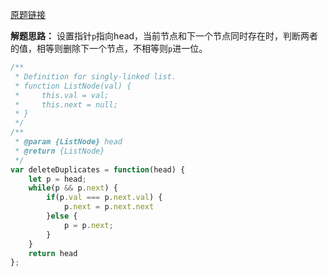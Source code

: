 [原题链接](https://leetcode-cn.com/problems/remove-duplicates-from-sorted-list/)

**解题思路：**
设置指针` p `指向head，当前节点和下一个节点同时存在时，判断两者的值，相等则删除下一个节点，不相等则` p `进一位。

```js
/**
 * Definition for singly-linked list.
 * function ListNode(val) {
 *     this.val = val;
 *     this.next = null;
 * }
 */
/**
 * @param {ListNode} head
 * @return {ListNode}
 */
var deleteDuplicates = function(head) {
    let p = head;
    while(p && p.next) {
        if(p.val === p.next.val) {
            p.next = p.next.next
        }else {
            p = p.next;
        }
    }
    return head
};
```